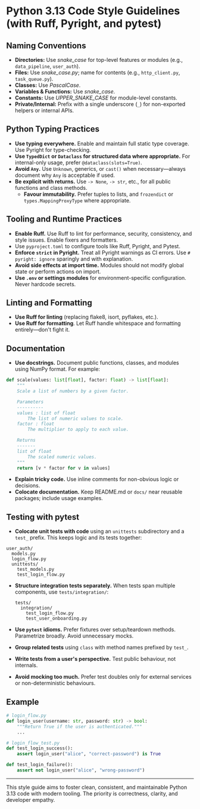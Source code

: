 # Python 3.13 Code Style Guidelines (with Ruff, Pyright, and pytest)

## Naming Conventions

- **Directories:** Use *snake_case* for top-level features or modules (e.g.,
  `data_pipeline`, `user_auth`).
- **Files:** Use *snake_case.py*; name for contents (e.g., `http_client.py`,
  `task_queue.py`).
- **Classes:** Use *PascalCase*.
- **Variables & Functions:** Use *snake_case*.
- **Constants:** Use *UPPER_SNAKE_CASE* for module-level constants.
- **Private/Internal:** Prefix with a single underscore (`_`) for non-exported
  helpers or internal APIs.

## Python Typing Practices

- **Use typing everywhere.** Enable and maintain full static type coverage. Use
  Pyright for type-checking.
- **Use `TypedDict` or `Dataclass` for structured data where appropriate.** For
  internal-only usage, prefer `@dataclass(slots=True)`.
- **Avoid `Any`.** Use `Unknown`, generics, or `cast()` when necessary—always
  document why `Any` is acceptable if used.
- **Be explicit with returns.** Use `-> None`, `-> str`, etc., for all public
  functions and class methods.
  - **Favour immutability.** Prefer tuples to lists, and `frozendict` or
    `types.MappingProxyType` where appropriate.

## Tooling and Runtime Practices

- **Enable Ruff.** Use Ruff to lint for performance, security, consistency, and
  style issues. Enable fixers and formatters.
- Use `pyproject.toml` to configure tools like Ruff, Pyright, and Pytest.
- **Enforce `strict` in Pyright.** Treat all Pyright warnings as CI errors. Use
  `# pyright: ignore` sparingly and with explanation.
- **Avoid side effects at import time.** Modules should not modify global state
  or perform actions on import.
- **Use `.env` or settings modules** for environment-specific configuration.
  Never hardcode secrets.

## Linting and Formatting

- **Use Ruff for linting** (replacing flake8, isort, pyflakes, etc.).
- **Use Ruff for formatting**. Let Ruff handle whitespace and formatting
  entirely—don't fight it.

## Documentation

- **Use docstrings.** Document public functions, classes, and modules using
  NumPy format. For example:

```python
def scale(values: list[float], factor: float) -> list[float]:
    """
    Scale a list of numbers by a given factor.

    Parameters
    ----------
    values : list of float
        The list of numeric values to scale.
    factor : float
        The multiplier to apply to each value.

    Returns
    -------
    list of float
        The scaled numeric values.
    """
    return [v * factor for v in values]
```

- **Explain tricky code.** Use inline comments for non-obvious logic or
  decisions.
- **Colocate documentation.** Keep README.md or `docs/` near reusable packages;
  include usage examples.

## Testing with pytest

- **Colocate unit tests with code** using an `unittests` subdirectory and a
  `test_` prefix. This keeps logic and its tests together:

```text
user_auth/
  models.py
  login_flow.py
  unittests/
    test_models.py
    test_login_flow.py
```

- **Structure integration tests separately.** When tests span multiple
  components, use `tests/integration/`:

  ```text
  tests/
    integration/
      test_login_flow.py
      test_user_onboarding.py
  ```

- **Use `pytest` idioms.** Prefer fixtures over setup/teardown methods.
  Parametrize broadly. Avoid unnecessary mocks.

- **Group related tests** using `class` with method names prefixed by `test_`.

- **Write tests from a user's perspective.** Test public behaviour, not
  internals.

- **Avoid mocking too much.** Prefer test doubles only for external services or
  non-deterministic behaviours.

## Example

```python
# login_flow.py
def login_user(username: str, password: str) -> bool:
    """Return True if the user is authenticated."""
    ...

# login_flow_test.py
def test_login_success():
    assert login_user("alice", "correct-password") is True

def test_login_failure():
    assert not login_user("alice", "wrong-password")
```

______________________________________________________________________

This style guide aims to foster clean, consistent, and maintainable Python 3.13
code with modern tooling. The priority is correctness, clarity, and developer
empathy.
